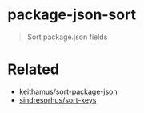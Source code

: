 # package-json-sort

> Sort package.json fields

# Related

-   [keithamus/sort-package-json](/keithamus/sort-package-json)
-   [sindresorhus/sort-keys](/sindresorhus/sort-keys)
